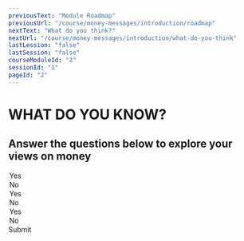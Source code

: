 ```yaml
---
previousText: "Module Roadmap"
previousUrl: "/course/money-messages/introduction/roadmap"
nextText: "What do you think?"
nextUrl: "/course/money-messages/introduction/what-do-you-think"
lastLession: "false"
lastSession: "false"
courseModuleId: "2"
sessionId: "1"
pageId: "2"
---
```



# WHAT DO YOU KNOW?

## Answer the questions below to explore your views on money

<sparkle-quiz question-text="What are your thoughts about the importance of money in our lives?" type="TEXT" question-id="101"></sparkle-quiz>
<sparkle-quiz question-text="Is energy important in acquiring more money?" type="MULTIPLE-CHOICE" question-id="102">
<span slot="options">

<option>Yes</option>
<option>No</option>  
 </span>
</sparkle-quiz>
<sparkle-quiz question-text="Is your future vision important in having large sums of money one day?" type="MULTIPLE-CHOICE" question-id="103">
<span slot="options">
<option>Yes</option>
<option>No</option>  
 </span>
</sparkle-quiz>
<sparkle-quiz question-text="Is it important to keep company with people who have a good attitude toward money?" type="MULTIPLE-CHOICE" question-id="104">
<span slot="options">
<option>Yes</option>
<option>No</option>   
</span>
</sparkle-quiz>
<sparkle-button primary round>Submit</sparkle-button>
